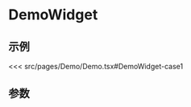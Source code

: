 # DemoWidget

## 示例

<!--
  自动引入代码片段
  参考：https://v1.vuepress.vuejs.org/zh/guide/markdown.html#导入代码段
  文档中描述的代码片段功能只支持导入全部文件
  但后面有人提了pr实现了锚点导入：https://github.com/vuejs/vuepress/pull/2225
  使用格式为#后接锚点名
  只不过文档还没有随之更新
  详见Demo.tsx
-->

<<< src/pages/Demo/Demo.tsx#DemoWidget-case1

## 参数

<!--
  自动生成组件的文档
  详细见AutoDoc.vue
  使用格式为在path中传入组件相对src的路径（不需要带src）
  （vuepress支持直接在markdown中使用vue组件）
-->

<auto-doc path="widgets/DemoWidget/DemoWidget.tsx" />

<!--
  引入组件预览页
  详见DemoPhone.vue
  使用格式为在page中传入组件预览页的路径
-->

<demo-phone page="/pages/Demo/Demo" />
